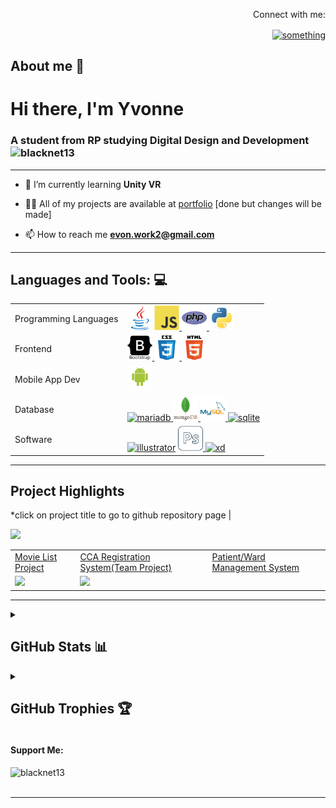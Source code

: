 <p align="right">Connect with me:</p><p align="right"><a href="https://www.linkedin.com/in/yvonyen8/" target="blank"><img align="center" src="https://raw.githubusercontent.com/rahuldkjain/github-profile-readme-generator/master/src/images/icons/Social/linked-in-alt.svg" alt="something" height="20" width="30" /></a></p>

## About me 👋 
<h1 align="left">Hi there, I'm Yvonne</h1>

<!--A passionate software developer from Singapore-->
<h3 align="left"> A student from RP studying Digital Design and Development  <img src="https://komarev.com/ghpvc/?username=blacknet13&label=Profile%20views&color=ff66cc&style=flat" alt="blacknet13" /> </h3> 


<hr>

- 🌱 I’m currently learning **Unity VR**

- 👨‍💻 All of my projects are available at [portfolio](https://blacknet13.github.io/webpages/portfolio/) [done but changes will be made]

- 📫 How to reach me **evon.work2@gmail.com**
<hr>

## Languages and Tools: 💻

<table>
   <tr>
    <td>Programming Languages</td>
    <td> <a href="https://www.java.com" target="_blank" rel="noreferrer"> <img src="https://raw.githubusercontent.com/devicons/devicon/master/icons/java/java-original.svg" alt="java" width="40" height="40"/></a> <a href="https://developer.mozilla.org/en-US/docs/Web/JavaScript" target="_blank" rel="noreferrer"> <img src="https://raw.githubusercontent.com/devicons/devicon/master/icons/javascript/javascript-original.svg" alt="javascript" width="40" height="40"/>  </a> <a href="https://www.php.net" target="_blank" rel="noreferrer"> <img src="https://raw.githubusercontent.com/devicons/devicon/master/icons/php/php-original.svg" alt="php" width="40" height="40"/> </a> <a href="https://www.python.org" target="_blank" rel="noreferrer"> <img src="https://raw.githubusercontent.com/devicons/devicon/master/icons/python/python-original.svg" alt="python" width="40" height="40"/> </a></td>
  </tr>

 <tr>
    <td>Frontend</td>
    <td> <a href="https://getbootstrap.com" target="_blank" rel="noreferrer"> <img src="https://raw.githubusercontent.com/devicons/devicon/master/icons/bootstrap/bootstrap-plain-wordmark.svg" alt="bootstrap" width="40" height="40"/> </a> <a href="https://www.w3schools.com/css/" target="_blank" rel="noreferrer"> <img src="https://raw.githubusercontent.com/devicons/devicon/master/icons/css3/css3-original-wordmark.svg" alt="css3" width="40" height="40"/> </a> <a href="https://www.w3.org/html/" target="_blank" rel="noreferrer"> <img src="https://raw.githubusercontent.com/devicons/devicon/master/icons/html5/html5-original-wordmark.svg" alt="html5" width="40" height="40"/> </a></td>
  </tr>

  <tr>
    <td>Mobile App Dev</td>
    <td> <a href="https://developer.android.com" target="_blank" rel="noreferrer"> <img src="https://raw.githubusercontent.com/devicons/devicon/master/icons/android/android-original-wordmark.svg" alt="android" width="40" height="40"/> </a></td>
  </tr>

  <tr>
    <td>Database</td>
    <td>  <a href="https://mariadb.org/" target="_blank" rel="noreferrer"> <img src="https://www.vectorlogo.zone/logos/mariadb/mariadb-icon.svg" alt="mariadb" width="40" height="40"/> </a> <a href="https://www.mongodb.com/" target="_blank" rel="noreferrer"> <img src="https://raw.githubusercontent.com/devicons/devicon/master/icons/mongodb/mongodb-original-wordmark.svg" alt="mongodb" width="40" height="40"/> </a> <a href="https://www.mysql.com/" target="_blank" rel="noreferrer"> <img src="https://raw.githubusercontent.com/devicons/devicon/master/icons/mysql/mysql-original-wordmark.svg" alt="mysql" width="40" height="40"/> </a> <a href="https://www.sqlite.org/" target="_blank" rel="noreferrer"> <img src="https://www.vectorlogo.zone/logos/sqlite/sqlite-icon.svg" alt="sqlite" width="40" height="40"/> </a></td>
  </tr>

  <td>Software</td>
    <td> <a href="https://www.adobe.com/in/products/illustrator.html" target="_blank" rel="noreferrer"> <img src="https://www.vectorlogo.zone/logos/adobe_illustrator/adobe_illustrator-icon.svg" alt="illustrator" width="40" height="40"/></a> <a href="https://www.photoshop.com/en" target="_blank" rel="noreferrer"> <img src="https://raw.githubusercontent.com/devicons/devicon/master/icons/photoshop/photoshop-line.svg" alt="photoshop" width="40" height="40"/> </a>  <a href="https://www.adobe.com/products/xd.html" target="_blank" rel="noreferrer"> <img src="https://cdn.worldvectorlogo.com/logos/adobe-xd.svg" alt="xd" width="40" height="40"/> </a> </td>
  </tr>
</table>

<hr>

## Project Highlights
*click on project title to go to github repository page | <!--**Repository containing projects not on github: <a href="https://github.com/BlackNet13/OtherProjects">Link</a>-->
<table>
   <tr>
      <td><a href="https://github.com/BlackNet13/moreMoviesLesson12" target="blank">Movie List Project</a></td>
      <td><a href="https://github.com/BlackNet13/C206_CaseStudy" target="blank">CCA Registration System(Team Project)</a></td>
      <td><a href="https://github.com/BlackNet13/ward_Management" target="blank">Patient/Ward Management System</a></td>
   </tr>
   <tr>
      <td>
<img src="https://github.com/BlackNet13/BlackNet13/assets/123053395/098a737c-9a0f-48d5-87fa-39f0b2cbfda7" height = "100">
         </td>
      <td>
<img src="https://github.com/BlackNet13/BlackNet13/assets/123053395/fd391b46-ff39-479a-b5c9-f3a685f00000" height = "100">
      </td>
      <img src="https://github.com/BlackNet13/ward_Management/assets/123053395/f063d449-3f50-4425-9bb3-2c08978307e8" height = "100">
      </td>
   </tr>
</table>



<hr>
<details>
 <summary> <h2> GitHub Stats 📊</h2> </summary>
   
![](https://github-readme-stats.vercel.app/api?username=Blacknet13&theme=omni&hide_border=false&include_all_commits=true&count_private=true)<br/>
![](https://github-readme-streak-stats.herokuapp.com/?user=Blacknet13&theme=omni&hide_border=false)<br/>
![](https://github-readme-stats.vercel.app/api/top-langs/?username=Blacknet13&theme=omni&hide_border=false&include_all_commits=true&count_private=true&layout=compact)
</details>
<details>
 <summary> <h2> GitHub Trophies 🏆</h2> </summary>
   
![](https://github-profile-trophy.vercel.app/?username=Blacknet13&theme=chalk&no-frame=false&no-bg=false&margin-w=4)

</details>

<h4 align="left">Support Me:</h4>
<p><a href="https://ko-fi.com/blacknet13"> <img align="left" src="https://cdn.ko-fi.com/cdn/kofi3.png?v=3" height="40" width="150" alt="blacknet13" /></a></p><br><br>

<hr>

<!--<br><p>This readme is generated with the help of a readme generator found on <a href="https://github.com/rahuldkjain">Rahul Jain's page</a> and one other reccomended by <a href="https://github.com/ortoniKC">Koushik Chatterjee</a> on his youtube channel. I have modified the README code to suit my own needs : <br><a href="https://rahuldkjain.github.io/gh-profile-readme-generator/">You can generate your own README here</a> or here, <a href="https://gprm.itsvg.in/">this one has more options</a></p>-->

